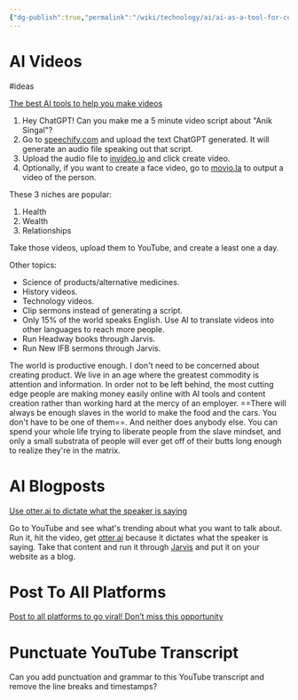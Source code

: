 ```yaml
---
{"dg-publish":true,"permalink":"/wiki/technology/ai/ai-as-a-tool-for-content-creation/","tags":["technology","artificialintelligence"],"created":"Apr 18, 2023, 10:30 PM","updated":""}
---
```



# AI Videos

#ideas

[The best AI tools to help you make videos](https://www.facebook.com/reel/175308241934413?fs=e&s=TIeQ9V&mibextid=0NULKw)

1. Hey ChatGPT! Can you make me a 5 minute video script about "Anik Singal"?
2. Go to [speechify.com](https://speechify.com/) and upload the text ChatGPT generated. It will generate an audio file speaking out that script.
3. Upload the audio file to [invideo.io](https://invideo.io/)  and click create video.
4. Optionally, if you want to create a face video, go to [movio.la](https://www.heygen.com/?from=moviola) to output a video of the person.

These 3 niches are popular:
1. Health
2. Wealth
3. Relationships

Take those videos, upload them to YouTube, and create a least one a day.

Other topics:
- Science of products/alternative medicines.
- History videos.
- Technology videos.
- Clip sermons instead of generating a script.
- Only 15% of the world speaks English. Use AI to translate videos into other languages to reach more people.
- Run Headway books through Jarvis.
- Run New IFB sermons through Jarvis.

The world is productive enough. I don't need to be concerned about creating product. We live in an age where the greatest commodity is attention and information. In order not to be left behind, the most cutting edge people are making money easily online with AI tools and content creation rather than working hard at the mercy of an employer. ==There will always be enough slaves in the world to make the food and the cars. You don't have to be one of them==. And neither does anybody else. You can spend your whole life trying to liberate people from the slave mindset, and only a small substrata of people will ever get off of their butts long enough to realize they're in the matrix.

# AI Blogposts

[Use otter.ai to dictate what the speaker is saying](https://www.facebook.com/reel/606642210930322?fs=e&s=TIeQ9V&mibextid=0NULKw)

Go to YouTube and see what's trending about what you want to talk about. Run it, hit the video, get [otter.ai](https://otter.ai/) because it dictates what the speaker is saying. Take that content and run it through [Jarvis](https://www.jasper.ai/?source=partner&fpr=denise1008&gclid=CjwKCAjw__ihBhADEiwAXEazJqMq3XK_A0GBwz5NgNqTlTcyVZ1VfP0ygHJHTGYIRA69DiZDu9x_VRoCF0AQAvD_BwE) and put it on your website as a blog. 

# Post To All Platforms

[Post to all platforms to go viral! Don’t miss this opportunity](https://www.youtube.com/watch?v=M620GkpVwNU)

# Punctuate YouTube Transcript

Can you add punctuation and grammar to this YouTube transcript and remove the line breaks and timestamps?